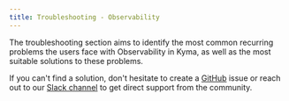 ```yaml
---
title: Troubleshooting - Observability
---
```


The troubleshooting section aims to identify the most common recurring problems the users face with Observability in Kyma, as well as the most suitable solutions to these problems.

If you can't find a solution, don't hesitate to create a [GitHub](https://github.com/kyma-project/kyma/issues) issue or reach out to our [Slack channel](http://slack.kyma-project.io/) to get direct support from the community.
